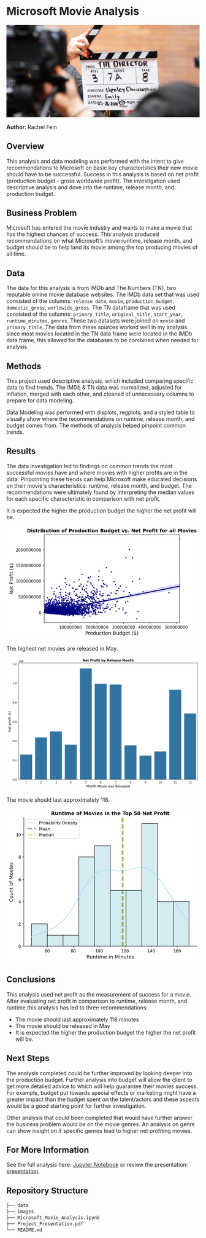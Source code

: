 
# Microsoft Movie Analysis

![director shot](/images/director_shot.jpg)


**Author**: Rachel Fein
 

## Overview
This analysis and data modeling was performed with the intent to give recommendations to Microsoft on basic key characteristics their new movie should have to be successful. Success in this analysis is based on net profit (production budget - gross worldwide profit). The investigation used descriptive analysis and dove into the runtime, release month, and production budget.  

## Business Problem

Microsoft has entered the movie industry and wants to make a movie that has the highest chances of success. This analysis produced recommendations on what Microsoft’s movie runtime, release month, and budget should be to help land its movie among the top producing movies of all time.

## Data

The data for this analysis is from IMDb and The Numbers (TN), two reputable online movie database websites.  The IMDb data set that was used consisted of the columns: `release date`, `movie`, `production_budget`, `domestic_gross`, `worldwide_gross`. The TN dataframe that was used consisted of the columns: `primary_title`, `original_title`, `start_year`, `runtime_minutes`, `genres`. These two datasets were joined on `movie` and `primary_title`. The data from these sources worked well in my analysis since most movies located in the TN data frame were located in the IMDb data frame, this allowed for the databases to be combined when needed for analysis.

## Methods

This project used descriptive analysis, which included comparing specific data to find trends. The IMDb & TN data was normalized, adjusted for inflation, merged with each other, and cleaned of unnecessary columns to prepare for data modeling. 

Data Modeling was performed with displots, regplots, and a styled table to visually show where the recommendations on runtime, release month, and budget comes from. The methods of analysis helped pinpoint common trends.

## Results

The data investigation led to findings on common trends the most successful movies have and where movies with higher profits are in the data. Pinpointing these trends can help Microsoft make educated decisions on their movie's characteristics: runtime, release month, and budget. The recommendations were ultimately found by interpreting the median values for each specific characteristic in comparison with net profit.

It is expected the higher the production budget the higher the net profit will be.

![budget_vs_profit](./images/budget_vs_profit_all.png)

The highest net movies are released in May.

![release_month](./images/release_month.png)

The movie should last approximately 118.

![runtime_displot](./images/runtime_displot.png)


## Conclusions

This analysis used net profit as the measurement of success for a movie. After evaluating net profit in comparison to runtime, release month, and runtime this analysis has led to three recommendations: 
- The movie should last approximately 118 minutes
- The movie should be released in May
- It is expected the higher the production budget the higher the net profit will be.  

## Next Steps

The analysis completed could be further improved by looking deeper into the production budget. Further analysis into budget will allow the client to get more detailed advice to which will help guarantee their movies success. For example, budget put towards special effects or marketing might have a greater impact than the budget spent on the talent/actors and these aspects would be a good starting point for further investigation.

Other analysis that could been completed that would have further answer the business problem would be on the movie genres. An analysis on genre can show insight on if specific genres lead to higher net profiting movies. 

## For More Information

See the full analysis here: [Jupyter Notebook](./Microsoft-Movie-Recommendations.ipynb) or review the presentation: [presentation](./Microsoft_Movie_Presentation.pdf).

## Repository Structure

```
├── data
├── images
├── Microsoft_Movie_Analysis.ipynb
├── Project_Presentation.pdf
└── README.md
```

